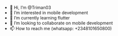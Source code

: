 - 👋 Hi, I’m @Triman03
- 👀 I’m interested in mobile development
- 🌱 I’m currently learning flutter
- 💞️ I’m looking to collaborate on mobile development
- 📫 How to reach me (whatsapp: +2348101650800)

<!---
Triman03/Triman03 is a ✨ special ✨ repository because its `README.md` (this file) appears on your GitHub profile.
You can click the Preview link to take a look at your changes.
--->

